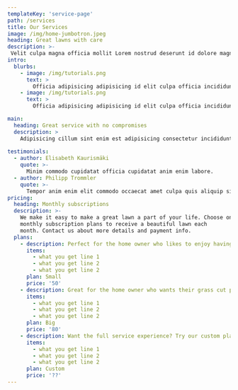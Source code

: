 ```yaml
---
templateKey: 'service-page'
path: /services
title: Our Services
image: /img/home-jumbotron.jpeg
heading: Great lawns with care
description: >-
 Velit culpa magna officia mollit Lorem nostrud deserunt id dolore magna dolore culpa. Excepteur nisi cupidatat proident ad irure duis sint velit. Labore elit aute officia eiusmod. Nostrud laborum velit eu non ea id excepteur officia enim. Eiusmod eu aute amet dolore tempor exercitation. Aliquip quis dolore irure officia consectetur eiusmod elit est commodo. In excepteur dolor exercitation voluptate ipsum aliqua deserunt anim magna minim ea. Tempor veniam deserunt ipsum commodo non non est.
intro:
  blurbs:
    - image: /img/tutorials.png
      text: >
        Officia adipisicing adipisicing id elit culpa officia incididunt aliquip quis dolor elit dolor. Sunt Lorem minim excepteur ad laborum duis irure quis nulla id. Id culpa qui mollit excepteur id. Reprehenderit nisi ut officia officia aute ipsum officia magna enim dolor aliqua. Magna enim non sint nostrud enim ullamco laborum. Qui reprehenderit et magna nulla aliqua nulla non aliquip. Cupidatat quis amet voluptate cillum elit dolore commodo sit nisi et enim. Quis commodo esse adipisicing qui duis magna et mollit veniam labore esse qui deserunt sunt. Aliqua est elit exercitation voluptate eiusmod sit. Eiusmod ipsum officia esse aute aute sit proident laborum duis proident nostrud nisi consequat voluptate.
    - image: /img/tutorials.png
      text: >
        Officia adipisicing adipisicing id elit culpa officia incididunt aliquip quis dolor elit dolor. Sunt Lorem minim excepteur ad laborum duis irure quis nulla id. Id culpa qui mollit excepteur id. Reprehenderit nisi ut officia officia aute ipsum officia magna enim dolor aliqua. Magna enim non sint nostrud enim ullamco laborum. Qui reprehenderit et magna nulla aliqua nulla non aliquip. Cupidatat quis amet voluptate cillum elit dolore commodo sit nisi et enim. Quis commodo esse adipisicing qui duis magna et mollit veniam labore esse qui deserunt sunt. Aliqua est elit exercitation voluptate eiusmod sit. Eiusmod ipsum officia esse aute aute sit proident laborum duis proident nostrud nisi consequat voluptate.

main:
  heading: Great service with no compromises
  description: >
    Adipisicing cillum sint enim est adipisicing consectetur incididunt veniam sint. Elit ea consectetur non qui do amet magna et tempor. Fugiat occaecat officia fugiat eu consequat qui adipisicing incididunt do dolor est exercitation dolor sit. Eu pariatur culpa proident id. Reprehenderit commodo quis non non ea officia aute quis eu velit sit ad quis nostrud. Excepteur consectetur voluptate elit ut sunt. Nulla id aliquip proident. Amet non ut aliqua. Labore et cillum voluptate velit. Cillum et deserunt anim sunt enim qui ex culpa veniam fugiat irure magna eiusmod consequat.
 
testimonials:
  - author: Elisabeth Kaurismäki
    quote: >-
      Minim commodo cupidatat officia cupidatat anim enim labore.
  - author: Philipp Trommler
    quote: >-
      Tempor anim enim elit commodo occaecat amet culpa quis aliquip sint cillum aliquip reprehenderit consequat.
pricing:
  heading: Monthly subscriptions
  description: >-
    We make it easy to make a great lawn a part of your life. Choose one of our
    monthly subscription plans to receive a beautiful lawn each
    month. Contact us about more details and payment info.
  plans:
    - description: Perfect for the home owner who likes to enjoy having their grass cut every other week.
      items:
        - what you get line 1
        - what you get line 2
        - what you get line 2
      plan: Small
      price: '50'
    - description: Great for the home owner who wants their grass cut plus additional services
      items:
        - what you get line 1
        - what you get line 2
        - what you get line 2
      plan: Big
      price: '80'
    - description: Want the full service experience? Try our custom plan that takes care of your throughout the year.
      items:
        - what you get line 1
        - what you get line 2
        - what you get line 2
      plan: Custom
      price: '??'
---
```


